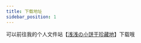 ```yaml
---
title: 下载地址
sidebar_position: 1
---
```


可以前往我的个人文件站【[浅浅の小饼干珍藏地](https://biscuitqz.top/disk)】下载哦
